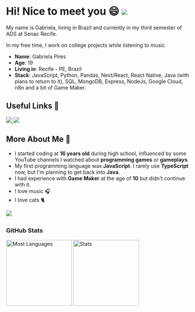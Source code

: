 # Hi! Nice to meet you 😄 ![](https://komarev.com/ghpvc/?username=Gabipsn11&style=for-the-badge)

My name is Gabriela, living in Brazil and currently in my third semester of ADS at Senac Recife.

In my free time, I work on college projects while listening to music

* **Name**: Gabriela Pires
* **Age**: 19
* **Living in**: Recife - PE, Brazil
* **Stack**: JavaScript, Python, Pandas, Next/React, React Native, Java (with plans to return to it), SQL, MongoDB, Express, NodeJs, Google Cloud, n8n and a bit of Game Maker.

## Useful Links 📍

<div>
    <a target='_blank' href="https://www.instagram.com/gabrielap11res/">
        <img src="https://img.shields.io/badge/Instagram-E4405F?style=for-the-badge&logo=instagram&logoColor=white">
    </a>
    <a target='_blank' href="https://www.linkedin.com/in/gabriela-pires-7787b6279/">
        <img src="https://img.shields.io/badge/LinkedIn-0077B5?style=for-the-badge&logo=linkedin&logoColor=white">
    </a>
</div>

## More About Me 🦔

* I started coding at **16 years old** during high school, influenced by some YouTube channels I watched about **programming games** or **gameplays**.
* My first programming language was **JavaScript**. I rarely use **TypeScript** now, but I'm planning to get back into **Java**.
* I had experience with **Game Maker** at the age of **10** but didn't continue with it.
* I love music 🎧
* I love cats 🐈

<a href="https://open.spotify.com/user/31o4dqeazibwhhl2arsyocamg4vi?si=ce258ffc0ac74f6b" target="_blank">
    <img src="https://img.shields.io/badge/Spotify-1DB954?style=for-the-badge&logo=spotify&logoColor=white">
</a>

## <h3 align="left">GitHub Stats</h3>
<div align="left">
  <img height="180em" src="https://github-readme-stats.vercel.app/api/top-langs/?username=Gabipsn11&theme=chartreuse-dark&title_color=fff&text_color=fff&layout=compact&langs_count=7&hide_border=true" alt="Most Languages" />
  
  <img height="180em" src="https://github-readme-stats.vercel.app/api?username=Gabipsn11&show_icons=true&theme=chartreuse-dark&title_color=fff&text_color=fff&hide_border=true&count_private=true" alt="Stats" />
</div>
